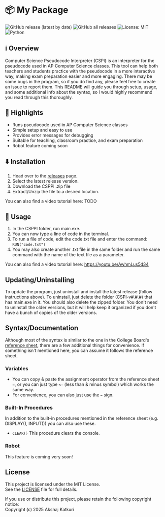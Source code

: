 # 📦 My Package

![GitHub release (latest by date)](https://img.shields.io/github/v/release/Akshaj-Katkuri/CSPPI)
![GitHub all releases](https://img.shields.io/github/downloads/Akshaj-Katkuri/CSPPI/total)
![License: MIT](https://img.shields.io/badge/License-MIT-yellow.svg)
![Python](https://img.shields.io/badge/python-3.9%2B-blue)


## ℹ️ Overview
Computer Science Pseudocode Interpreter (CSPI) is an interpreter for the pseudocode used in AP Computer Science classes. This tool can help both teachers and students practice with the pseudocode in a more interactive way, making exam preparation easier and more engaging. There may be some bugs in the program, so if you do find any, please feel free to create an issue to report them. This README will guide you through setup, usage, and some additional info about the syntax, so I would highly recommend you read through this thoroughly. 


## 🌟 Highlights

 - Runs pseudocode used in AP Computer Science classes
 - Simple setup and easy to use
 - Provides error messages for debugging
 - Suitable for teaching, classroom practice, and exam preparation
 - Robot feature coming soon


## ⬇️ Installation

1. Head over to the [releases](https://github.com/Akshaj-Katkuri/CSPPI/releases) page.
2. Select the latest release version. 
3. Download the CSPPI .zip file
4. Extract/Unzip the file to a desired location.

You can also find a video tutorial here: TODO


## 🚀 Usage

1. In the CSPPI folder, run main.exe.
2. You can now type a line of code in the terminal.
3. To run a file of code, edit the code.txt file and enter the command: ```RUN("code.txt")```
4. You may also create another .txt file in the same folder and run the same command with the name of the text file as a parameter. 

You can also find a video tutorial here: https://youtu.be/AwhmLus5d34 


## Updating/Uninstalling

To update the program, just uninstall and install the latest release (follow instructions above). To uninstall, just delete the folder (CSPI-v#.#.#) that has main.exe in it. You should also delete the zipped folder. You don't need to uninstall the older versions, but it will help keep it organized if you don't have a bunch of copies of the older versions. 

## Syntax/Documentation

Although most of the syntax is similar to the one in the College Board's [reference sheet](https://apcentral.collegeboard.org/media/pdf/ap-computer-science-principles-exam-reference-sheet.pdf), there are a few additional things for convenience. If something isn't mentioned here, you can assume it follows the reference sheet. 
### Variables
 - You can copy & paste the assignment operator from the reference sheet ```←```, or you can just type ```<-``` (less than & minus symbol) which works the same way.
 - For convenience, you can also just use the ```=``` sign.
### Built-In Procedures
In addition to the built-in procedures mentioned in the reference sheet (e.g. DISPLAY(), INPUT()) you can also use these.
 - ```CLEAR()``` This procedure clears the console.
### Robot
This feature is coming very soon!


## License

This project is licensed under the MIT License.  
See the [LICENSE](https://github.com/Akshaj-Katkuri/CSPPI/blob/main/LICENSE.md) file for full details.  

If you use or distribute this project, please retain the following copyright notice:  
Copyright (c) 2025 Akshaj Katkuri
